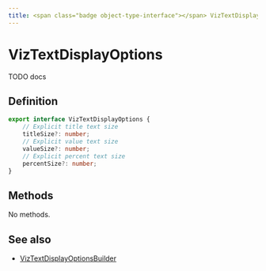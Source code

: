 ```yaml
---
title: <span class="badge object-type-interface"></span> VizTextDisplayOptions
---
```

# <span class="badge object-type-interface"></span> VizTextDisplayOptions

TODO docs

## Definition

```typescript
export interface VizTextDisplayOptions {
	// Explicit title text size
	titleSize?: number;
	// Explicit value text size
	valueSize?: number;
	// Explicit percent text size
	percentSize?: number;
}

```
## Methods

No methods.
## See also

 * <span class="badge builder"></span> [VizTextDisplayOptionsBuilder](./builder-VizTextDisplayOptionsBuilder.md)
